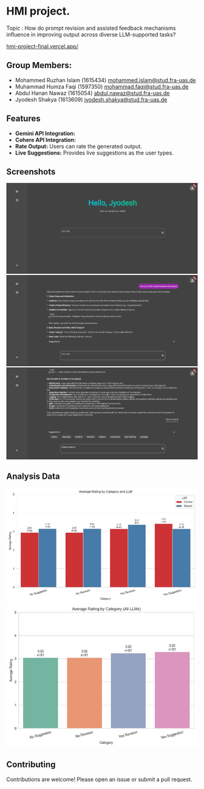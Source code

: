 # HMI project.

Topic : How do prompt revision and assisted feedback mechanisms influence in improving output across diverse LLM-supported tasks?

[hmi-project-final.vercel.app/
](https://hmi-project-final.vercel.app/)

## Group Members:
* Mohammed Ruzhan Islam   (1615434)		mohammed.islam@stud.fra-uas.de
* Muhammad Humza Faqi     (1597350)     mohammad.faqi@stud.fra-uas.de
* Abdul Hanan Nawaz	 	  (1615054)		abdul.nawaz@stud.fra-uas.de
* Jyodesh Shakya	 	  (1613609)		jyodesh.shakya@stud.fra-uas.de

## Features

*   **Gemini API Integration:** 
*   **Cohere API Integration:** 
*   **Rate Output:** Users can rate the generated output.
*   **Live Suggestions:** Provides live suggestions as the user types.

## Screenshots

![Screenshot 1](screenshots/ss1.png)
![Screenshot 2](screenshots/ss2.png)
![Screenshot 3](screenshots/ss3.png)

## Analysis Data

![Analysis 1](screenshots/analysis1.jpg)
![Analysis 2](screenshots/analysis2.jpg)


## Contributing

Contributions are welcome! Please open an issue or submit a pull request.
